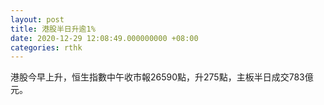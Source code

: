 ```yaml
---
layout: post
title: 港股半日升逾1%
date: 2020-12-29 12:08:49.000000000 +08:00
categories: rthk
---
```


港股今早上升，恒生指數中午收市報26590點，升275點，主板半日成交783億元。
